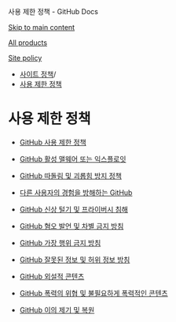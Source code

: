 사용 제한 정책 - GitHub Docs

[Skip to main content](#main-content)

[All products](/ko)

[Site policy](/site-policy)

* [사이트 정책](/ko/site-policy)/
* [사용 제한 정책](/ko/site-policy/acceptable-use-policies)

사용 제한 정책
==========

* [GitHub 사용 제한 정책](/ko/site-policy/acceptable-use-policies/github-acceptable-use-policies)

* [GitHub 활성 맬웨어 또는 익스플로잇](/ko/site-policy/acceptable-use-policies/github-active-malware-or-exploits)

* [GitHub 따돌림 및 괴롭힘 방지 정책](/ko/site-policy/acceptable-use-policies/github-bullying-and-harassment)

* [다른 사용자의 경험을 방해하는 GitHub](/ko/site-policy/acceptable-use-policies/github-disrupting-the-experience-of-other-users)

* [GitHub 신상 털기 및 프라이버시 침해](/ko/site-policy/acceptable-use-policies/github-doxxing-and-invasion-of-privacy)

* [GitHub 혐오 발언 및 차별 금지 방침](/ko/site-policy/acceptable-use-policies/github-hate-speech-and-discrimination)

* [GitHub 가장 행위 금지 방침](/ko/site-policy/acceptable-use-policies/github-impersonation)

* [GitHub 잘못된 정보 및 허위 정보 방침](/ko/site-policy/acceptable-use-policies/github-misinformation-and-disinformation)

* [GitHub 외설적 콘텐츠](/ko/site-policy/acceptable-use-policies/github-sexually-obscene-content)

* [GitHub 폭력의 위협 및 불필요하게 폭력적인 콘텐츠](/ko/site-policy/acceptable-use-policies/github-threats-of-violence-and-gratuitously-violent-content)

* [GitHub 이의 제기 및 복원](/ko/site-policy/acceptable-use-policies/github-appeal-and-reinstatement)
